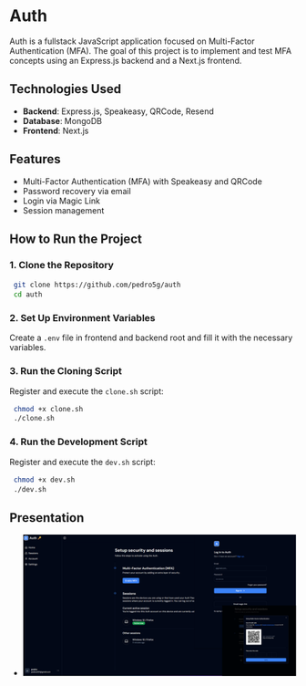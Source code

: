 # Auth

Auth is a fullstack JavaScript application focused on Multi-Factor Authentication (MFA). The goal of this project is to implement and test MFA concepts using an Express.js backend and a Next.js frontend.

## Technologies Used

- **Backend**: Express.js, Speakeasy, QRCode, Resend
- **Database**: MongoDB
- **Frontend**: Next.js

## Features

- Multi-Factor Authentication (MFA) with Speakeasy and QRCode
- Password recovery via email
- Login via Magic Link
- Session management

## How to Run the Project

### 1. Clone the Repository

```sh
 git clone https://github.com/pedro5g/auth
 cd auth
```

### 2. Set Up Environment Variables

Create a `.env` file in frontend and backend root and fill it with the necessary variables.

### 3. Run the Cloning Script

Register and execute the `clone.sh` script:

```sh
 chmod +x clone.sh
 ./clone.sh
```

### 4. Run the Development Script

Register and execute the `dev.sh` script:

```sh
 chmod +x dev.sh
 ./dev.sh
```

## Presentation

- ![Presentation](./presentation.webp)
